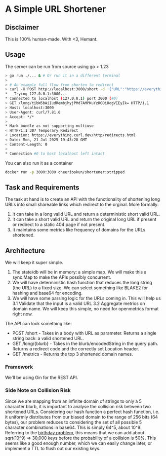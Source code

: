 # A Simple URL Shortener

## Disclaimer
This is 100% human-made. With <3, Hemant.

## Usage
The server can be run from source using go > 1.23
```bash
> go run ./... & # Or run it in a different terminal
>
> # An example full flow from shorten to redirect
> curl -X POST http://localhost:3000/short -d '{"URL":"https://everything.curl.dev/http/redirects.html"}' | jq .URL | xargs curl -vv
*   Trying 127.0.0.1:3000...
* Connected to localhost (127.0.0.1) port 3000 (#0)
> GET /long/tibW5bAiIudRembjhyjPMd7AMPKuYzRGDiUogVIEyIk= HTTP/1.1
> Host: localhost:3000
> User-Agent: curl/7.81.0
> Accept: */*
>
* Mark bundle as not supporting multiuse
< HTTP/1.1 307 Temporary Redirect
< Location: https://everything.curl.dev/http/redirects.html
< Date: Mon, 21 Jul 2025 19:43:28 GMT
< Content-Length: 0
<
* Connection #0 to host localhost left intact
```
You can also run it as a container
```bash
docker run -p 3000:3000 cheerioskun/shortener:stripped
```


## Task and Requirements
The task at hand is to create an API with the functionality of shortening long URLs into small shareable links which redirect to the orginal.
More formally:
1. It can take in a long valid URL and return a deterministic short valid URL.
2. It can take a short valid URL and return the original long URL if present or redirect to a static 404 page if not present.
3. It maintains some metrics like frequency of domains for the URLs shortened.

## Architecture
We will keep it super simple. 
1. The state/db will be in memory: a simple map. We will make this a sync.Map to make the APIs possibly concurrent.
2. We will have deterministic hash function that reduces the long string (the URL) to a fixed size. We can select something like BLAKE2 for hashing and base64 for encoding.
3. We will have some parsing logic for the URLs coming in. This will help us 
    3.1 Validate that the input is a valid URL
    3.2 Aggregate metrics on domain name. We will keep this simple, no need for openmetrics format right now.

The API can look something like: 
- POST /short - Takes in a body with URL as parameter. Returns a single string back: a valid shortened URL.
- GET /long/{blurb} - Takes in the blurb/encodedString in the query path. Returns a redirect code and the correctly set Location header.
- GET /metrics - Returns the top 3 shortened domain names.

### Framework
We'll be using Gin for the REST API.

### Side Note on Collision Risk
Since we are mapping from an infinite domain of strings to only a 5 character blurb, it is important to analyse the collision risk between two shortened URLs.
Considering our hash function a perfect hash function, i.e. it uniformly distributes from our biased domain to the range of 256 bits (64 bytes), our problem reduces to considering
the set of all possible 5 character combinations in base64. This is simply 64^5, about 10^9. 
Referring to the [birthday problem](https://betterexplained.com/articles/understanding-the-birthday-paradox/), this means that we can add about sqrt(10^9) => 30,000 keys before
the probability of a collision is 50%. This seems like a good enough number, which we can easily change later, or implement a TTL to flush out our existing keys.